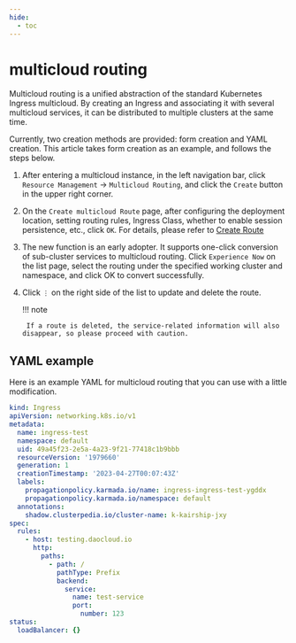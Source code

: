 ```yaml
---
hide:
  - toc
---
```


# multicloud routing

Multicloud routing is a unified abstraction of the standard Kubernetes Ingress multicloud. By creating an Ingress and associating it with several multicloud services, it can be distributed to multiple clusters at the same time.

Currently, two creation methods are provided: form creation and YAML creation. This article takes form creation as an example, and follows the steps below.

1. After entering a multicloud instance, in the left navigation bar, click `Resource Management` -> `Multicloud Routing`, and click the `Create` button in the upper right corner.

    <!--screenshot-->

2. On the `Create multicloud Route` page, after configuring the deployment location, setting routing rules, Ingress Class, whether to enable session persistence, etc., click `OK`. For details, please refer to [Create Route](../../kpanda/user-guide/services-routes/create-ingress.md)

    <!--screenshot-->

3. The new function is an early adopter. It supports one-click conversion of sub-cluster services to multicloud routing. Click `Experience Now` on the list page, select the routing under the specified working cluster and namespace, and click OK to convert successfully.

    <!--screenshot-->

4. Click `⋮` on the right side of the list to update and delete the route.

    <!--screenshot-->

    !!! note

        If a route is deleted, the service-related information will also disappear, so please proceed with caution.

## YAML example

Here is an example YAML for multicloud routing that you can use with a little modification.

```yaml
kind: Ingress
apiVersion: networking.k8s.io/v1
metadata:
  name: ingress-test
  namespace: default
  uid: 49a45f23-2e5a-4a23-9f21-77418c1b9bbb
  resourceVersion: '1979660'
  generation: 1
  creationTimestamp: '2023-04-27T00:07:43Z'
  labels:
    propagationpolicy.karmada.io/name: ingress-ingress-test-ygddx
    propagationpolicy.karmada.io/namespace: default
  annotations:
    shadow.clusterpedia.io/cluster-name: k-kairship-jxy
spec:
  rules:
    - host: testing.daocloud.io
      http:
        paths:
          - path: /
            pathType: Prefix
            backend:
              service:
                name: test-service
                port:
                  number: 123
status:
  loadBalancer: {}
```
